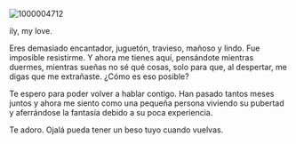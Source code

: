 ![1000004712](https://github.com/sadie1xr/Fins-que-la-lluna-s-apagui-K/assets/165337811/f64954d8-6ced-4088-9dfb-3ee87f5fdf81)

ily, my love. 

Eres demasiado encantador, juguetón, travieso, mañoso y lindo. 
Fue imposible resistirme. 
Y ahora me tienes aquí, pensándote mientras duermes, mientras sueñas no sé qué cosas, solo para que, al despertar, me digas que me extrañaste. 
¿Cómo es eso posible? 

Te espero para poder volver a hablar contigo. Han pasado tantos meses juntos y ahora me siento como una pequeña persona viviendo su pubertad y aferrándose la fantasía debido a su poca experiencia. 

Te adoro. Ojalá pueda tener un beso tuyo cuando vuelvas.
